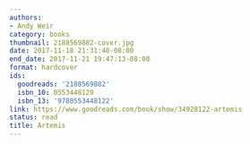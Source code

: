 ```yaml
---
authors:
- Andy Weir
category: books
thumbnail: 2188569882-cover.jpg
date: 2017-11-18 21:31:40-08:00
end_date: 2017-11-21 19:47:13-08:00
format: hardcover
ids:
  goodreads: '2188569882'
  isbn_10: 0553448129
  isbn_13: '9780553448122'
link: https://www.goodreads.com/book/show/34928122-artemis
status: read
title: Artemis
---
```


